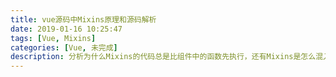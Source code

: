 ```yaml
---
title: vue源码中Mixins原理和源码解析
date: 2019-01-16 10:25:47
tags: [Vue, Mixins]
categories: [Vue, 未完成]
description: 分析为什么Mixins的代码总是比组件中的函数先执行，还有Mixins是怎么混入的
---
```

